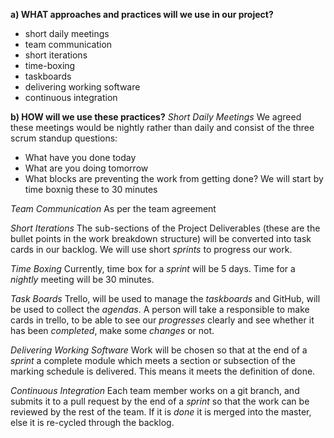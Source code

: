 **a) WHAT approaches and practices will we use in our project?**
- short daily meetings
- team communication
- short iterations 
- time-boxing
- taskboards
- delivering working software
- continuous integration

**b) HOW will we use these practices?**
_Short Daily Meetings_
We agreed these meetings would be nightly rather than daily and consist of the three scrum standup questions:
- What have you done today
- What are you doing tomorrow
- What blocks are preventing the work from getting done?
We will start by time boxnig these to 30 minutes

_Team Communication_
As per the team agreement

_Short Iterations_
The sub-sections of the Project Deliverables (these are the bullet points in the work breakdown structure) will be converted into task cards in our backlog. We will use short _sprints_ to progress our work.

_Time Boxing_
Currently, time box for a _sprint_ will be 5 days.
Time for a _nightly_ meeting will be 30 minutes.

_Task Boards_
Trello, will be used to manage the _taskboards_ and GitHub, will be used to collect the _agendas_. 
A person will take a responsible to make cards in trello, to be able to see our _progresses_ clearly and see whether it has been _completed_, make some _changes_ or not.

_Delivering Working Software_
Work will be chosen so that at the end of a _sprint_ a complete module which meets a section or subsection of the marking schedule is delivered. This means it meets the definition of done.

_Continuous Integration_
Each team member works on a git branch, and submits it to a pull request by the end of a _sprint_ so that the work can be reviewed by the rest of the team. If it is _done_ it is merged into the master, else it is re-cycled through the backlog.
